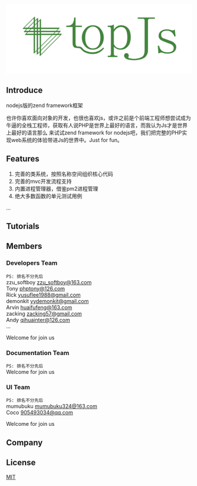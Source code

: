 <img width=710px src="https://raw.githubusercontent.com/qcoreteam/TopJs/master/assets/images/topjs2.png">

## Introduce
nodejs版的zend framework框架

也许你喜欢面向对象的开发，也很也喜欢js，或许之前是个前端工程师想尝试成为牛逼的全栈工程师，获取有人说PHP是世界上最好的语言，而我认为Js才是世界上最好的语言那么
来试试zend framework for nodejs吧，我们把完整的PHP实现web系统的体验带进Js的世界中。Just for fun。

## Features

1. 完善的类系统，按照名称空间组织核心代码
2. 完善的mvc开发流程支持
3. 内置进程管理器，借鉴pm2进程管理
4. 绝大多数函数的单元测试用例

...

## Tutorials



## Members
### Developers Team
```PS: 排名不分先后```</br>
zzu_softboy       <zzu_softboy@163.com></br>
Tony              <phptony@126.com></br>
Rick              <yusuflee1988@gmail.com></br>
demonkit          <yydemonkit@gmail.com></br>
Arvin             <huaifufeng@163.com></br>
zacking           <zacking57@gmail.com></br>
Andy              <qihuainter@126.com></br>
...</br>

Welcome for join us
### Documentation Team
```PS: 排名不分先后```</br>
Welcome for join us

### UI Team
```PS: 排名不分先后```</br>
mumubuku           <mumubuku324@163.com></br>
Coco               <905493034@qq.com></br>

Welcome for join us


## Company


## License
[MIT](https://github.com/qcoreteam/topjs/blob/master/LICENSE)
